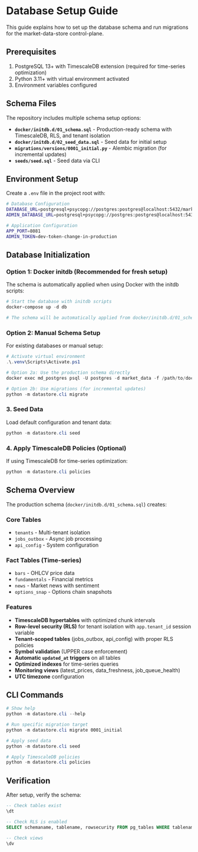 # Database Setup Guide

This guide explains how to set up the database schema and run migrations for the market-data-store control-plane.

## Prerequisites

1. PostgreSQL 13+ with TimescaleDB extension (required for time-series optimization)
2. Python 3.11+ with virtual environment activated
3. Environment variables configured

## Schema Files

The repository includes multiple schema setup options:

- **`docker/initdb.d/01_schema.sql`** - Production-ready schema with TimescaleDB, RLS, and tenant isolation
- **`docker/initdb.d/02_seed_data.sql`** - Seed data for initial setup
- **`migrations/versions/0001_initial.py`** - Alembic migration (for incremental updates)
- **`seeds/seed.sql`** - Seed data via CLI

## Environment Setup

Create a `.env` file in the project root with:

```bash
# Database Configuration
DATABASE_URL=postgresql+psycopg://postgres:postgres@localhost:5432/marketdata
ADMIN_DATABASE_URL=postgresql+psycopg://postgres:postgres@localhost:5432/marketdata

# Application Configuration
APP_PORT=8081
ADMIN_TOKEN=dev-token-change-in-production
```

## Database Initialization

### Option 1: Docker initdb (Recommended for fresh setup)

The schema is automatically applied when using Docker with the initdb scripts:

```powershell
# Start the database with initdb scripts
docker-compose up -d db

# The schema will be automatically applied from docker/initdb.d/01_schema.sql
```

### Option 2: Manual Schema Setup

For existing databases or manual setup:

```powershell
# Activate virtual environment
.\.venv\Scripts\Activate.ps1

# Option 2a: Use the production schema directly
docker exec md_postgres psql -U postgres -d market_data -f /path/to/docker/initdb.d/01_schema.sql

# Option 2b: Use migrations (for incremental updates)
python -m datastore.cli migrate
```

### 3. Seed Data

Load default configuration and tenant data:

```powershell
python -m datastore.cli seed
```

### 4. Apply TimescaleDB Policies (Optional)

If using TimescaleDB for time-series optimization:

```powershell
python -m datastore.cli policies
```

## Schema Overview

The production schema (`docker/initdb.d/01_schema.sql`) creates:

### Core Tables
- `tenants` - Multi-tenant isolation
- `jobs_outbox` - Async job processing
- `api_config` - System configuration

### Fact Tables (Time-series)
- `bars` - OHLCV price data
- `fundamentals` - Financial metrics
- `news` - Market news with sentiment
- `options_snap` - Options chain snapshots

### Features
- **TimescaleDB hypertables** with optimized chunk intervals
- **Row-level security (RLS)** for tenant isolation with `app.tenant_id` session variable
- **Tenant-scoped tables** (jobs_outbox, api_config) with proper RLS policies
- **Symbol validation** (UPPER case enforcement)
- **Automatic `updated_at` triggers** on all tables
- **Optimized indexes** for time-series queries
- **Monitoring views** (latest_prices, data_freshness, job_queue_health)
- **UTC timezone** configuration

## CLI Commands

```powershell
# Show help
python -m datastore.cli --help

# Run specific migration target
python -m datastore.cli migrate 0001_initial

# Apply seed data
python -m datastore.cli seed

# Apply TimescaleDB policies
python -m datastore.cli policies
```

## Verification

After setup, verify the schema:

```sql
-- Check tables exist
\dt

-- Check RLS is enabled
SELECT schemaname, tablename, rowsecurity FROM pg_tables WHERE tablename IN ('bars', 'fundamentals', 'news', 'options_snap');

-- Check views
\dv
```
